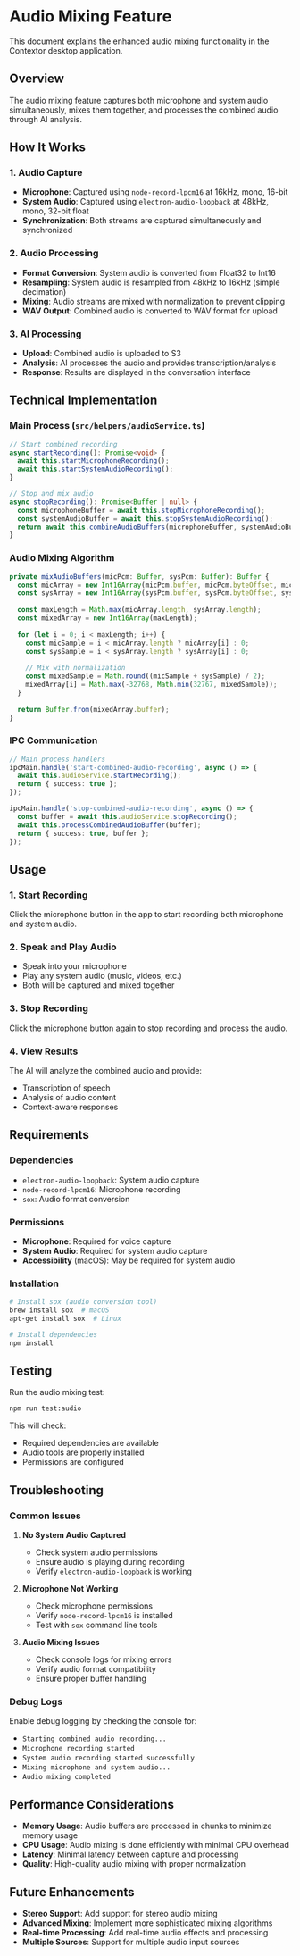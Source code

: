 # Audio Mixing Feature

This document explains the enhanced audio mixing functionality in the Contextor desktop application.

## Overview

The audio mixing feature captures both microphone and system audio simultaneously, mixes them together, and processes the combined audio through AI analysis.

## How It Works

### 1. Audio Capture
- **Microphone**: Captured using `node-record-lpcm16` at 16kHz, mono, 16-bit
- **System Audio**: Captured using `electron-audio-loopback` at 48kHz, mono, 32-bit float
- **Synchronization**: Both streams are captured simultaneously and synchronized

### 2. Audio Processing
- **Format Conversion**: System audio is converted from Float32 to Int16
- **Resampling**: System audio is resampled from 48kHz to 16kHz (simple decimation)
- **Mixing**: Audio streams are mixed with normalization to prevent clipping
- **WAV Output**: Combined audio is converted to WAV format for upload

### 3. AI Processing
- **Upload**: Combined audio is uploaded to S3
- **Analysis**: AI processes the audio and provides transcription/analysis
- **Response**: Results are displayed in the conversation interface

## Technical Implementation

### Main Process (`src/helpers/audioService.ts`)

```typescript
// Start combined recording
async startRecording(): Promise<void> {
  await this.startMicrophoneRecording();
  await this.startSystemAudioRecording();
}

// Stop and mix audio
async stopRecording(): Promise<Buffer | null> {
  const microphoneBuffer = await this.stopMicrophoneRecording();
  const systemAudioBuffer = await this.stopSystemAudioRecording();
  return await this.combineAudioBuffers(microphoneBuffer, systemAudioBuffer);
}
```

### Audio Mixing Algorithm

```typescript
private mixAudioBuffers(micPcm: Buffer, sysPcm: Buffer): Buffer {
  const micArray = new Int16Array(micPcm.buffer, micPcm.byteOffset, micPcm.length / 2);
  const sysArray = new Int16Array(sysPcm.buffer, sysPcm.byteOffset, sysPcm.length / 2);
  
  const maxLength = Math.max(micArray.length, sysArray.length);
  const mixedArray = new Int16Array(maxLength);
  
  for (let i = 0; i < maxLength; i++) {
    const micSample = i < micArray.length ? micArray[i] : 0;
    const sysSample = i < sysArray.length ? sysArray[i] : 0;
    
    // Mix with normalization
    const mixedSample = Math.round((micSample + sysSample) / 2);
    mixedArray[i] = Math.max(-32768, Math.min(32767, mixedSample));
  }
  
  return Buffer.from(mixedArray.buffer);
}
```

### IPC Communication

```typescript
// Main process handlers
ipcMain.handle('start-combined-audio-recording', async () => {
  await this.audioService.startRecording();
  return { success: true };
});

ipcMain.handle('stop-combined-audio-recording', async () => {
  const buffer = await this.audioService.stopRecording();
  await this.processCombinedAudioBuffer(buffer);
  return { success: true, buffer };
});
```

## Usage

### 1. Start Recording
Click the microphone button in the app to start recording both microphone and system audio.

### 2. Speak and Play Audio
- Speak into your microphone
- Play any system audio (music, videos, etc.)
- Both will be captured and mixed together

### 3. Stop Recording
Click the microphone button again to stop recording and process the audio.

### 4. View Results
The AI will analyze the combined audio and provide:
- Transcription of speech
- Analysis of audio content
- Context-aware responses

## Requirements

### Dependencies
- `electron-audio-loopback`: System audio capture
- `node-record-lpcm16`: Microphone recording
- `sox`: Audio format conversion

### Permissions
- **Microphone**: Required for voice capture
- **System Audio**: Required for system audio capture
- **Accessibility** (macOS): May be required for system audio

### Installation
```bash
# Install sox (audio conversion tool)
brew install sox  # macOS
apt-get install sox  # Linux

# Install dependencies
npm install
```

## Testing

Run the audio mixing test:
```bash
npm run test:audio
```

This will check:
- Required dependencies are available
- Audio tools are properly installed
- Permissions are configured

## Troubleshooting

### Common Issues

1. **No System Audio Captured**
   - Check system audio permissions
   - Ensure audio is playing during recording
   - Verify `electron-audio-loopback` is working

2. **Microphone Not Working**
   - Check microphone permissions
   - Verify `node-record-lpcm16` is installed
   - Test with `sox` command line tools

3. **Audio Mixing Issues**
   - Check console logs for mixing errors
   - Verify audio format compatibility
   - Ensure proper buffer handling

### Debug Logs

Enable debug logging by checking the console for:
- `Starting combined audio recording...`
- `Microphone recording started`
- `System audio recording started successfully`
- `Mixing microphone and system audio...`
- `Audio mixing completed`

## Performance Considerations

- **Memory Usage**: Audio buffers are processed in chunks to minimize memory usage
- **CPU Usage**: Audio mixing is done efficiently with minimal CPU overhead
- **Latency**: Minimal latency between capture and processing
- **Quality**: High-quality audio mixing with proper normalization

## Future Enhancements

- **Stereo Support**: Add support for stereo audio mixing
- **Advanced Mixing**: Implement more sophisticated mixing algorithms
- **Real-time Processing**: Add real-time audio effects and processing
- **Multiple Sources**: Support for multiple audio input sources 